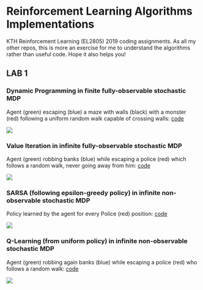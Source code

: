 # Reinforcement Learning Algorithms Implementations

KTH Reinforcement Learning (EL2805) 2019 coding assignments. As all my other repos, this is more an exercise for me to understand the algorithms rather than useful code. Hope it also helps you!

## LAB 1

### Dynamic Programming in finite fully-observable stochastic MDP
Agent (green) escaping (blue) a maze with walls (black) with a monster (red) following a uniform random walk capable of crossing walls: [code](lab_1/p1/b.py)

![](lab_1/figures/gifs/p1a_run_test.gif)

### Value Iteration in infinite fully-observable stochastic MDP
Agent (green) robbing banks (blue) while escaping a police (red) which follows a random walk, never going away from him: [code](lab_1/p2/) 

![](lab_1/figures/gifs/p2b_run_test.gif)

### SARSA (following epsilon-greedy policy) in infinite non-observable stochastic MDP
Policy learned by the agent for every Police (red) position: [code](lab_1/p3/)

![](lab_1/figures/gifs/p3a_policy.gif)

### Q-Learning (from uniform policy) in infinite non-observable stochastic MDP
Agent (green) robbing again banks (blue) while escaping a police (red) who follows a random walk: [code](lab_1/p3/)

![](lab_1/figures/gifs/p3a_run_test.gif)
